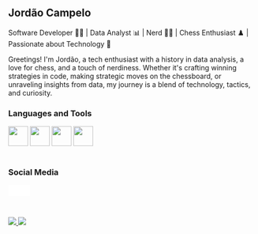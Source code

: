## Jordão Campelo
Software Developer 👨‍💻 | Data Analyst 📊 | Nerd 🧙‍♂️ | Chess Enthusiast ♟️ | Passionate about Technology 🚀

Greetings! I'm Jordão, a tech enthusiast with a history in data analysis, a love for chess, and a touch of nerdiness. Whether it's crafting winning strategies in code, making strategic moves on the chessboard, or unraveling insights from data, my journey is a blend of technology, tactics, and curiosity.

### Languages and Tools
<img src="https://cdn.jsdelivr.net/gh/devicons/devicon/icons/microsoftsqlserver/microsoftsqlserver-plain.svg" width="40" height="40"/> <img src="https://cdn.jsdelivr.net/gh/devicons/devicon/icons/java/java-original.svg" width="40" height="40"/> <img src="https://cdn.jsdelivr.net/gh/devicons/devicon/icons/python/python-original.svg" width="40" height="40"/> <img src="https://cdn.jsdelivr.net/gh/devicons/devicon/icons/git/git-original.svg" width="40" height="40"/>
</br>
</br>
### Social Media
<a href="https://www.instagram.com/jordaocampelo" target="_blank"><img align="left" alt="Instagram" width="22px" src="https://github.com/Aakarsh-B/trying-repos/blob/master/insta.svg" />
<a href="https://www.linkedin.com/in/antoniojordãocampelo" target="_blank"><img align="left" alt="LinkedIn" width="22px" src="https://github.com/Aakarsh-B/trying-repos/blob/master/linkedin.svg" />
</a>        
</br>
</br>      
<div>
<a href="https://github.com/jordaocampelo">
<img loading="lazy" height="180em" src="https://github-readme-stats.vercel.app/api/top-langs/?username=jordaocampelo&layout=compact&langs_count=7&theme=dracula"/>
<img loading="lazy" height="180em" src="https://github-readme-stats.vercel.app/api?username=jordaocampelo&show_icons=true&theme=dracula&include_all_commits=true&count_private=true"/>
</div>
